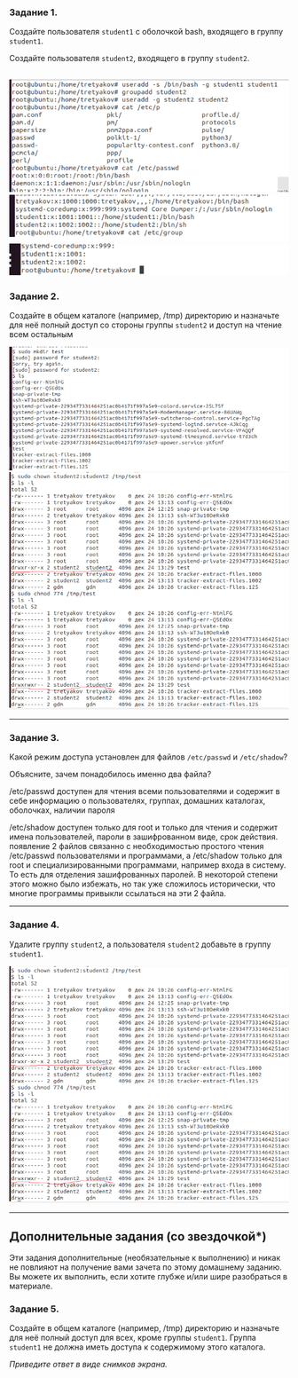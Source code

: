 ### Задание 1.

Создайте пользователя `student1` с оболочкой bash, входящего в группу `student1`.

Создайте пользователя `student2`, входящего в группу `student2`.

![](/images/3-04/task1.png "1 скрин 1 задания")
![](/images/3-04/task1-2.png "2 скрин 1 задания")
![](/images/3-04/task1-3.png "3 скрин 1 задания")
------

### Задание 2.

Создайте в общем каталоге (например, /tmp) директорию и назначьте для неё полный доступ со стороны группы `student2` и доступ на чтение всем остальным

![](/images/3-04/task2-1.png "1 скрин 2 задания")
![](/images/3-04/task2-2.png "2 скрин 2 задания")

------

### Задание 3.

Какой режим доступа установлен для файлов `/etc/passwd` и `/etc/shadow`?

Объясните, зачем понадобилось именно два файла?

/etc/passwd доступен для чтения всеми пользователями и содержит в себе информацию о пользователях, группах, домашних каталогах, оболочках, наличии пароля

/etc/shadow доступен только для root и только для чтения и содержит имена пользователей, пароли в зашифрованном виде, срок действия.
появление 2 файлов связанно с необходимостью простого чтения /etc/passwd пользователями и программами, а /etc/shadow только для root и специализированными программами, например входа в систему. То есть для отделения зашифрованных паролей. В некоторой степени этого можно было избежать, но так уже сложилось исторически, что многие программы привыкли ссылаться на эти 2 файла.

------

### Задание 4.

Удалите группу `student2`, а пользователя `student2` добавьте в группу `student1`.

![](/images/3-04/task4.png "1 скрин 4 задания")

---

## Дополнительные задания (со звездочкой*)
Эти задания дополнительные (необязательные к выполнению) и никак не повлияют на получение вами зачета по этому домашнему заданию. Вы можете их выполнить, если хотите глубже и/или шире разобраться в материале.

### Задание 5.

Создайте в общем каталоге (например, /tmp) директорию и назначьте для неё полный доступ для всех, кроме группы `student1`.  Группа `student1` не должна иметь доступа к содержимому этого каталога.

*Приведите ответ в виде снимков экрана.*
